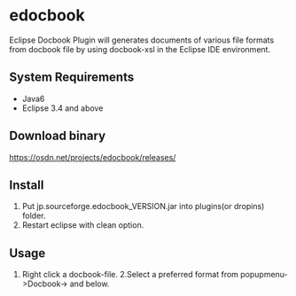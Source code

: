 # edocbook

Eclipse Docbook Plugin will generates documents of various file formats from docbook file by using docbook-xsl in the Eclipse IDE environment.

## System Requirements

- Java6
- Eclipse 3.4 and above

## Download binary
https://osdn.net/projects/edocbook/releases/

## Install
1. Put jp.sourceforge.edocbook_VERSION.jar into plugins(or dropins) folder.
2. Restart eclipse with clean option.

## Usage
1. Right click a docbook-file.
2.Select a preferred format from popupmenu->Docbook-> and below.
